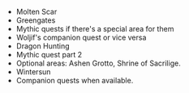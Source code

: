 - Molten Scar
- Greengates
- Mythic quests if there's a special area for them
- Woljif's companion quest or vice versa
- Dragon Hunting
- Mythic quest part 2
- Optional areas: Ashen Grotto, Shrine of Sacrilige.
- Wintersun
- Companion quests when available.
